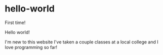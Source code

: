 # hello-world
First time!


Hello world!

I'm new to this website I've taken a couple classes at a local college and I love programming so far!
